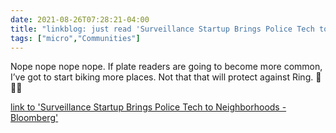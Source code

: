 ```yaml
---
date: 2021-08-26T07:28:21-04:00
title: "linkblog: just read 'Surveillance Startup Brings Police Tech to Neighborhoods - Bloomberg'"
tags: ["micro","Communities"]
---
```

Nope nope nope nope. If plate readers are going to become more common, I’ve got to start biking more places. Not that that will protect against Ring. 🤮🤮🤮
 
[link to 'Surveillance Startup Brings Police Tech to Neighborhoods - Bloomberg'](https://www.bloomberg.com/news/features/2021-08-04/surveillance-startup-brings-police-tech-to-neighborhoods)
